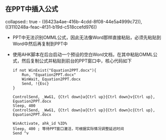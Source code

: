 ## 在PPT中插入公式
collapsed:: true
	- ((6423a4ae-416b-4cdd-8f08-44e5a4999c72)), ((3110248a-feac-4f31-b19d-c518ccefd976))
- PPT中无法识别OMML公式，因此无法像Word那样直接粘贴，必须先粘贴到Word中然后再复制到PPT中
- 使用AHK脚本在后台启动一个预设的空白Word文档，在其中粘贴OMML公式，然后复制公式并粘贴到前台的PPT窗口中，核心代码如下
  
  ``` AHK
  if not WinExist("Equation2PPT.docx"){
      Run, "Equation2PPT.docx"
      WinWait, Equation2PPT.docx
      Send, !{Esc}
  }
  
  ControlSend, _WwG1, {Ctrl down}a{Ctrl up}{Ctrl down}v{Ctrl up}, Equation2PPT.docx
  Sleep, 400
  ControlSend, _WwG1, {Ctrl down}a{Ctrl up}{Ctrl down}c{Ctrl up}, Equation2PPT.docx
  
  WinActivate, ahk_id %ID%
  Sleep, 400 ; 等待PPT窗口激活，可根据实际情况调整延迟时间
  Send ^v
  ```